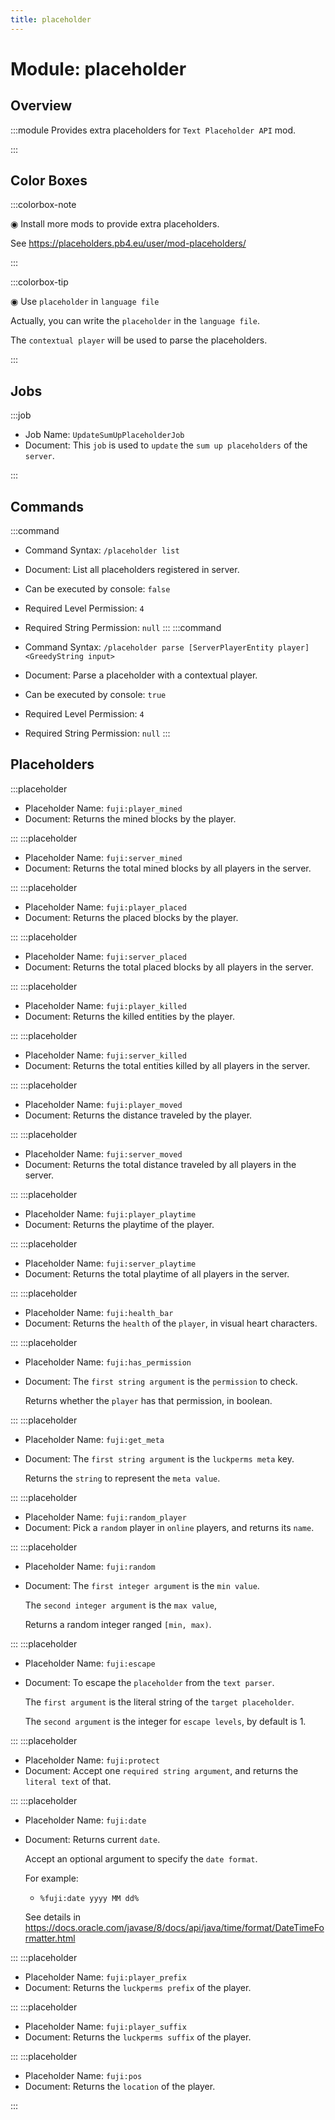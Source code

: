 ```yaml
---
title: placeholder
---
```



# Module: placeholder

## Overview
:::module
  Provides extra placeholders for `Text Placeholder API` mod.


:::
## Color Boxes

:::colorbox-note

  ◉ Install more mods to provide extra placeholders.
  
  See https://placeholders.pb4.eu/user/mod-placeholders/


:::

:::colorbox-tip

  ◉ Use `placeholder` in `language file`
  
  Actually, you can write the `placeholder` in the `language file`.
  
  The `contextual player` will be used to parse the placeholders.


:::

## Jobs
:::job
- Job Name: `UpdateSumUpPlaceholderJob`
- Document:   This `job` is used to `update` the `sum up placeholders` of the `server`.


:::
## Commands
:::command
- Command Syntax: `/placeholder list`
- Document:   List all placeholders registered in server.


- Can be executed by console: `false`
- Required Level Permission: `4`
- Required String Permission: `null`
:::
:::command
- Command Syntax: `/placeholder parse [ServerPlayerEntity player] <GreedyString input>`
- Document:   Parse a placeholder with a contextual player.


- Can be executed by console: `true`
- Required Level Permission: `4`
- Required String Permission: `null`
:::
## Placeholders
:::placeholder
- Placeholder Name: `fuji:player_mined`
- Document:   Returns the mined blocks by the player.


:::
:::placeholder
- Placeholder Name: `fuji:server_mined`
- Document:   Returns the total mined blocks by all players in the server.


:::
:::placeholder
- Placeholder Name: `fuji:player_placed`
- Document:   Returns the placed blocks by the player.


:::
:::placeholder
- Placeholder Name: `fuji:server_placed`
- Document:   Returns the total placed blocks by all players in the server.


:::
:::placeholder
- Placeholder Name: `fuji:player_killed`
- Document:   Returns the killed entities by the player.


:::
:::placeholder
- Placeholder Name: `fuji:server_killed`
- Document:   Returns the total entities killed by all players in the server.


:::
:::placeholder
- Placeholder Name: `fuji:player_moved`
- Document:   Returns the distance traveled by the player.


:::
:::placeholder
- Placeholder Name: `fuji:server_moved`
- Document:   Returns the total distance traveled by all players in the server.


:::
:::placeholder
- Placeholder Name: `fuji:player_playtime`
- Document:   Returns the playtime of the player.


:::
:::placeholder
- Placeholder Name: `fuji:server_playtime`
- Document:   Returns the total playtime of all players in the server.


:::
:::placeholder
- Placeholder Name: `fuji:health_bar`
- Document:   Returns the `health` of the `player`, in visual heart characters.


:::
:::placeholder
- Placeholder Name: `fuji:has_permission`
- Document:   The `first string argument` is the `permission` to check.
  
  Returns whether the `player` has that permission, in boolean.


:::
:::placeholder
- Placeholder Name: `fuji:get_meta`
- Document:   The `first string argument` is the `luckperms meta` key.
  
  Returns the `string` to represent the `meta value`.


:::
:::placeholder
- Placeholder Name: `fuji:random_player`
- Document:   Pick a `random` player in `online` players, and returns its `name`.


:::
:::placeholder
- Placeholder Name: `fuji:random`
- Document:   The `first integer argument` is the `min value`.
  
  The `second integer argument` is the `max value`,
  
  Returns a random integer ranged `[min, max)`.


:::
:::placeholder
- Placeholder Name: `fuji:escape`
- Document:   To escape the `placeholder` from the `text parser`.
  
  The `first argument` is the literal string of the `target placeholder`.
  
  The `second argument` is the integer for `escape levels`, by default is 1.


:::
:::placeholder
- Placeholder Name: `fuji:protect`
- Document:   Accept one `required string argument`, and returns the `literal text` of that.


:::
:::placeholder
- Placeholder Name: `fuji:date`
- Document:   Returns current `date`.
  
  Accept an optional argument to specify the `date format`.
  
  
  
  For example:
  
  - `%fuji:date yyyy MM dd%`
  
  
  
  See details in https://docs.oracle.com/javase/8/docs/api/java/time/format/DateTimeFormatter.html


:::
:::placeholder
- Placeholder Name: `fuji:player_prefix`
- Document:   Returns the `luckperms prefix` of the player.


:::
:::placeholder
- Placeholder Name: `fuji:player_suffix`
- Document:   Returns the `luckperms suffix` of the player.


:::
:::placeholder
- Placeholder Name: `fuji:pos`
- Document:   Returns the `location` of the player.


:::
